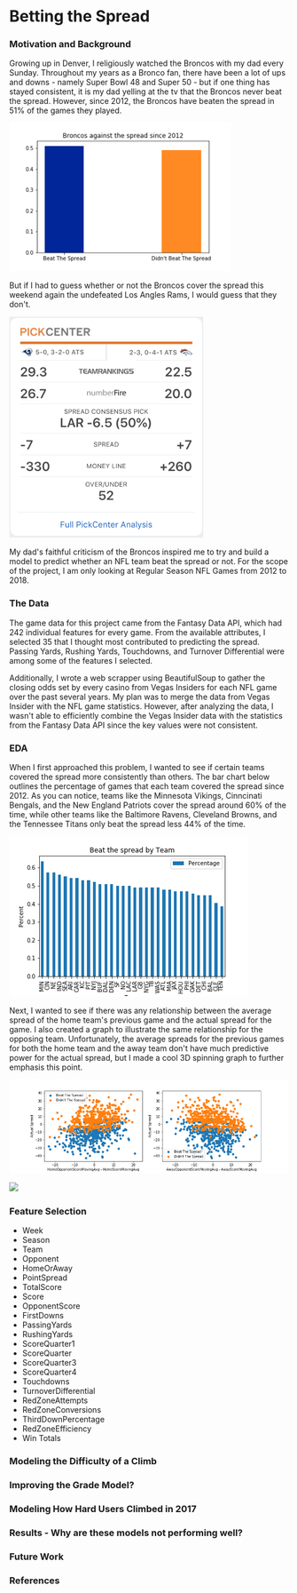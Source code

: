 # Betting the Spread

### Motivation and Background
Growing up in Denver, I religiously watched the Broncos with my dad every Sunday. Throughout my years as a Bronco fan, there have been a lot of ups and downs - namely Super Bowl 48 and Super 50 - but if one thing has stayed consistent, it is my dad yelling at the tv that the Broncos never beat the spread. However, since 2012, the Broncos have beaten the spread in 51% of the games they played.

<img src="./graphs/broncos_against_the_spread.png" width="400">

But if I had to guess whether or not the Broncos cover the spread this weekend again the undefeated Los Angles Rams, I would guess that they don't.

<img src="./images/broncos_spread.png" width="350">

My dad's faithful criticism of the Broncos inspired me to try and build a model to predict whether an NFL team beat the spread or not. For the scope of the project, I am only looking at Regular Season NFL Games from 2012 to 2018.


### The Data

<!-- https://developer.fantasydata.com/docs/services/57a0190935491a1858749954/operations/58137f1c35491a1520575141/console -->
<!-- http://www.vegasinsider.com -->

The game data for this project came from the Fantasy Data API, which had 242 individual features for every game. From the available attributes, I selected 35 that I thought most contributed to predicting the spread. Passing Yards, Rushing Yards, Touchdowns, and Turnover Differential were among some of the features I selected.

Additionally, I wrote a web scrapper using BeautifulSoup to gather the closing odds set by every casino from Vegas Insiders for each NFL game over the past several years. My plan was to merge the data from Vegas Insider with the NFL game statistics. However, after analyzing the data, I wasn't able to efficiently combine the Vegas Insider data with the statistics from the Fantasy Data API since the key values were not consistent.

### EDA

When I first approached this problem, I wanted to see if certain teams covered the spread more consistently than others.  The bar chart below outlines the percentage of games that each team covered the spread since 2012. As you can notice, teams like the Minnesota Vikings, Cinncinati Bengals, and the New England Patriots cover the spread around 60% of the time, while other teams like the Baltimore Ravens, Cleveland Browns, and the Tennessee Titans only beat the spread less 44% of the time.

 <img src="./graphs/beat_the_spread_by_team.png"></br>

Next, I wanted to see if there was any relationship between the average spread of the home team's previous game and the actual spread for the game. I also created a graph to illustrate the same relationship for the opposing team. Unfortunately, the average spreads for the previous games for both the home team and the away team don't have much predictive power for the actual spread, but I made a cool 3D spinning graph to further emphasis this point.

 <img src="./graphs/rolling_score_vs_spread.png"></br>

 <img src="./graphs/rolling_score_vs_spread.gif">

### Feature Selection

* Week
* Season
* Team
* Opponent
* HomeOrAway
* PointSpread
* TotalScore
* Score
* OpponentScore
* FirstDowns
* PassingYards
* RushingYards
* ScoreQuarter1
* ScoreQuarter
* ScoreQuarter3
* ScoreQuarter4
* Touchdowns
* TurnoverDifferential
* RedZoneAttempts
* RedZoneConversions
* ThirdDownPercentage
* RedZoneEfficiency
* Win Totals

### Modeling the Difficulty of a Climb

### Improving the Grade Model?

### Modeling How Hard Users Climbed in 2017

### Results - Why are these models not performing well?

### Future Work

### References
